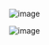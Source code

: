 
![image](https://user-images.githubusercontent.com/122120678/224680397-88f84a2f-6319-49cf-900f-42abdf83489c.png)


![image](https://user-images.githubusercontent.com/122120678/224680760-f829f03c-ba7f-43c7-ba96-536f95633fd2.png)
